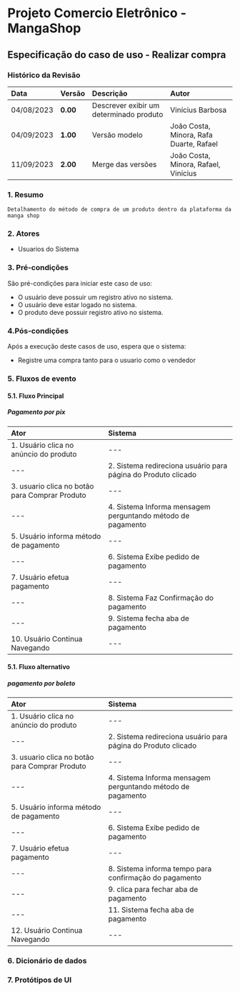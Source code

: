 ﻿
# Projeto Comercio Eletrônico - MangaShop

## Especificação do caso de uso - Realizar compra

### Histórico da Revisão
|  Data  | Versão | Descrição | Autor |
|:-------|:-------|:----------|:------|
| 04/08/2023 | **0.00** | Descrever exibir um determinado produto | Vinícius Barbosa |
| 04/09/2023 | **1.00** | Versão modelo  | João Costa, Minora, Rafa Duarte, Rafael |
| 11/09/2023 | **2.00** | Merge das versões | João Costa, Minora, Rafael, Vinícius |


### 1. Resumo 
    Detalhamento do método de compra de um produto dentro da plataforma da manga shop
### 2. Atores
- Usuarios do Sistema

### 3. Pré-condições
São pré-condições para iniciar este caso de uso:
- 	O usuário deve possuir um registro ativo no sistema.
- 	O usuário deve estar logado no sistema.
- 	O produto deve possuir registro ativo no sistema.

### 4.Pós-condições
Após a execução deste casos de uso, espera que o sistema:
-  Registre uma compra tanto para o usuario como o vendedor

### 5. Fluxos de evento

#### 5.1. Fluxo Principal
##### Pagamento por pix

|  Ator  | Sistema |
|:-------|:------- |
| 1. Usuário clica no anúncio do produto | --- |
| --- | 2. Sistema redireciona usuário para página do Produto clicado |
| 3.  usuario clica no botão para Comprar Produto | --- |
| --- | 4. Sistema Informa mensagem perguntando método de pagamento |
| 5. Usuário informa método de pagamento | --- |
| --- | 6. Sistema Exibe pedido de pagamento |
| 7. Usuário efetua pagamento | --- |
| --- | 8. Sistema Faz Confirmação do pagamento  |
| --- | 9. Sistema fecha aba de pagamento |
| 10. Usuário Continua Navegando | --- |

#### 5.1. Fluxo alternativo
##### pagamento por boleto

|  Ator  | Sistema |
|:-------|:------- |
| 1. Usuário clica no anúncio do produto | --- |
| --- | 2. Sistema redireciona usuário para página do Produto clicado |
| 3.  usuario clica no botão para Comprar Produto | --- |
| --- | 4. Sistema Informa mensagem perguntando método de pagamento |
| 5. Usuário informa método de pagamento | --- |
| --- | 6. Sistema Exibe pedido de pagamento |
| 7. Usuário efetua pagamento | --- |
| --- | 8. Sistema informa tempo para confirmação do pagamento |
| --- | 9. clica para fechar aba de pagamento |
| --- | 11. Sistema fecha aba de pagamento |
| 12. Usuário Continua Navegando | --- |


### 6. Dicionário de dados

### 7. Protótipos de UI
